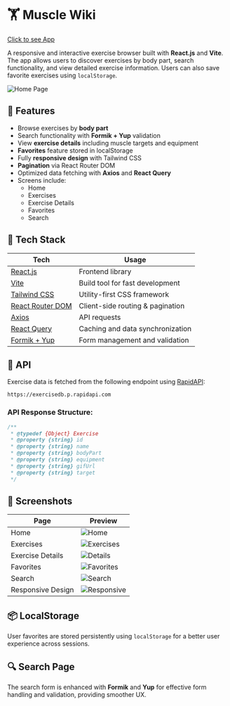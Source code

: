# 🏋️ Muscle Wiki

[Click to see App](https://muscle-wiki.vercel.app/)

A responsive and interactive exercise browser built with **React.js** and **Vite**. The app allows users to discover exercises by body part, search functionality, and view detailed exercise information. Users can also save favorite exercises using `localStorage`.

![Home Page](./screenshots/home-page.png)

## 🚀 Features

- Browse exercises by **body part**
- Search functionality with **Formik + Yup** validation
- View **exercise details** including muscle targets and equipment
- **Favorites** feature stored in localStorage
- Fully **responsive design** with Tailwind CSS
- **Pagination** via React Router DOM
- Optimized data fetching with **Axios** and **React Query**
- Screens include:
  - Home
  - Exercises
  - Exercise Details
  - Favorites
  - Search

## 🧰 Tech Stack

| Tech              | Usage                                      |
|------------------|--------------------------------------------|
| [React.js](https://reactjs.org/)          | Frontend library                     |
| [Vite](https://vitejs.dev/)              | Build tool for fast development     |
| [Tailwind CSS](https://tailwindcss.com/) | Utility-first CSS framework         |
| [React Router DOM](https://reactrouter.com/) | Client-side routing & pagination |
| [Axios](https://axios-http.com/)         | API requests                         |
| [React Query](https://tanstack.com/query) | Caching and data synchronization    |
| [Formik + Yup](https://formik.org/)      | Form management and validation       |

## 🔗 API

Exercise data is fetched from the following endpoint using [RapidAPI](https://rapidapi.com/justin-WFnsXH_t6/api/exercisedb/playground/apiendpoint_e2873f78-665e-4c93-aa58-0ff031db6261):

```
https://exercisedb.p.rapidapi.com
```

### API Response Structure:

```js
/**
 * @typedef {Object} Exercise
 * @property {string} id
 * @property {string} name
 * @property {string} bodyPart
 * @property {string} equipment
 * @property {string} gifUrl
 * @property {string} target
 */
```

## 📸 Screenshots

| Page              | Preview                              |
|------------------|--------------------------------------|
| Home             | ![Home](./screenshots/home-page.png) |
| Exercises        | ![Exercises](./screenshots/exercises-page.png) |
| Exercise Details | ![Details](./screenshots/exercise-details-page.png) |
| Favorites        | ![Favorites](./screenshots/favorites-page.png) |
| Search           | ![Search](./screenshots/search-page.png) |
| Responsive Design| ![Responsive](./screenshots/responsive-design.png) |

## 📦 LocalStorage

User favorites are stored persistently using `localStorage` for a better user experience across sessions.

## 🔍 Search Page

The search form is enhanced with **Formik** and **Yup** for effective form handling and validation, providing smoother UX.
